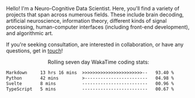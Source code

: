 Hello! I'm a Neuro-Cognitive Data Scientist. Here, you'll find a variety of projects that span across numerous fields. These include brain decoding, artificial neuroscience, information theory, different kinds of signal processing, human-computer interfaces (including front-end development), and algorithmic art. 

If you're seeking consultation, are interested in collaboration, or have any questions, get in <a href='mailto:desk@syrkis.com?subject=Getting%20in%20touch'>touch</a>!

<p align="center">Rolling seven day WakaTime coding stats:</p>
<!--START_SECTION:waka-->

```txt
Markdown     13 hrs 16 mins  >>>>>>>>>>>>>>>>>>>>>>>--   93.40 %
Python       42 mins         >------------------------   04.98 %
Svelte       8 mins          -------------------------   00.96 %
TypeScript   5 mins          -------------------------   00.67 %
```

<!--END_SECTION:waka-->
